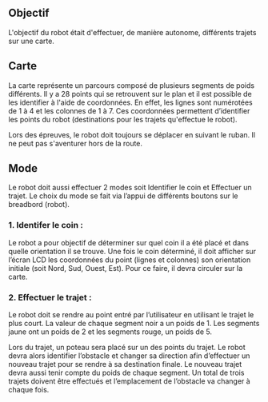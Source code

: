 ## Objectif
L'objectif du robot était d'effectuer, de manière autonome, différents trajets sur une carte. 

## Carte
La carte représente un parcours composé de plusieurs segments de poids différents. 
Il y a 28 points qui se retrouvent sur le plan et il est possible de les identifier à l'aide de coordonnées. 
En effet, les lignes sont numérotées de 1 à 4 et les colonnes de 1 à 7. Ces coordonnées permettent d’identifier les points du robot (destinations pour les trajets qu'effectue le robot). 

Lors  des épreuves, le robot doit toujours se déplacer en suivant le ruban. Il ne peut pas s'aventurer hors de la route. 

## Mode
Le robot doit aussi  effectuer 2 modes soit Identifier le coin et Effectuer un trajet. Le choix du mode se fait via l’appui de différents boutons sur le breadbord (robot).

### 1. Identifer le coin :
Le robot a pour objectif de déterminer sur quel coin il a été placé et dans quelle orientation il se trouve. Une fois le coin déterminé, il doit afficher sur l’écran LCD les coordonnées du point (lignes et colonnes) son orientation initiale (soit Nord, Sud, Ouest, Est).
Pour ce faire, il devra circuler sur la carte.

### 2. Effectuer le trajet :
Le robot doit se rendre au point entré par l’utilisateur en utilisant le trajet le plus court.
La valeur de chaque segment noir a un poids de 1. Les segments jaune ont un poids de 2 et les segments rouge, un poids de 5.

Lors du trajet, un poteau sera placé sur un des points du trajet. Le robot devra alors identifier l’obstacle et changer sa direction afin d’effectuer un nouveau trajet pour se rendre à sa destination finale. 
Le nouveau trajet devra aussi tenir compte du poids de chaque segment. Un total de trois trajets doivent être effectués et l’emplacement de l’obstacle va changer à chaque fois.
